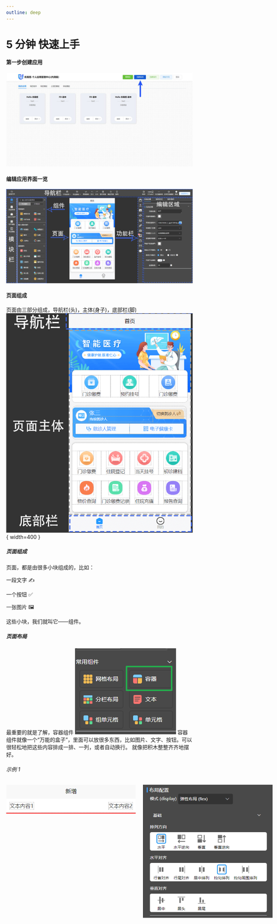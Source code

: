 ```yaml
---
outline: deep
---
```


# 5 分钟 快速上手

#### 第一步创建应用

![](/public/platform/1.jpg "应用中心")

#### 编辑应用界面一览

![](/public/platform/overview.png "编辑应用界面一览")

#### 页面组成

页面由三部分组成，导航栏(头)，主体(身子)，底部栏(脚)
![](/public/platform/phone.png "页面组成"){ width=400 }

##### 页面组成

页面，都是由很多小块组成的，比如：

一段文字 ✍️

一个按钮 ✅

一张图片 🖼️

这些小块，我们就叫它——组件。

##### 页面布局

最重要的就是了解，容器组件
![](/public/compoents/flex-menus.png "容器组件")
容器组件就像一个“万能的盒子”，里面可以放很多东西，比如图片、文字、按钮。可以很轻松地把这些内容排成一排、一列，或者自动换行。
就像把积木整整齐齐地摆好。

###### 示例 1

<div style="display: flex; gap: 20px;">
  <img src="/public/compoents/flex1.png" alt="图片" style="width: 350px;height: 80px;" loading="lazy" />
  <img src="/public/compoents/flex1-1.png" alt="图片" style="width: 350px; height: auto;" loading="lazy" />
</div>
